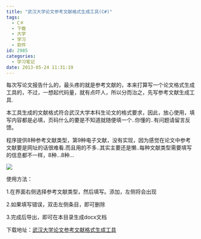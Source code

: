 ```yaml
---
title: "武汉大学论文参考文献格式生成工具(C#)"
tags:
  - C＃
  - 下载
  - 大学
  - 学习
  - 软件
id: 2985
categories:
  - 学习笔记
date: 2013-05-24 11:31:19
---
```


每次写论文报告什么的，最头疼的就是参考文献的，本来打算写一个论文格式生成工具的，不过，一想起代码量，就有点吓人，所以分而治之，先写参考文献生成工具.

本工具生成的文献格式符合武汉大学本科生论文的格式要求，因此，放心使用，填写内容都是必填，页码什么的要是不知道就随便填一个..你懂的..有问题请留言反馈。

程序提供8种参考文献类型，第9种电子文献，没有实现，因为感觉在论文中参考文献要是网址的话很难看.而且用的不多..其实主要还是懒..每种文献类型需要填写的信息都不一样，8种...8种...

[![](/images/0a81d82d86007c82e327e9c0bbce1e32bb637f0e.png)](http://leaverimage.b0.upaiyun.com/36356_o.png)

使用方法：

1.在界面右侧选择参考文献类型，然后填写。添加，左侧将会出现

2.如果填写错误，双击左侧条目，即可删除

3.完成后导出，即可在本目录生成docx文档

下载地址：[武汉大学论文参考文献格式生成工具](http://pan.baidu.com/share/link?shareid=510063&amp;uk=1493685990)

&nbsp;